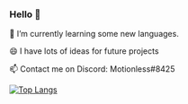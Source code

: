 ### Hello 👋
🌱 I’m currently learning some new languages.

😄 I have lots of ideas for future projects

📫 Contact me on Discord: Motionless#8425

[![Top Langs](https://github-readme-stats.vercel.app/api/top-langs/?username=MotionlessMatt&layout=compact)](https://github.com/anuraghazra/github-readme-stats)

<!--
**MotionlessMatt/MotionlessMatt** is a ✨ _special_ ✨ repository because its `README.md` (this file) appears on your GitHub profile.

Here are some ideas to get you started:

- 🔭 I’m currently working on ...
- 🌱 I’m currently learning ...
- 👯 I’m looking to collaborate on ...
- 🤔 I’m looking for help with ...
- 💬 Ask me about ...
- 📫 How to reach me: ...
- 😄 Pronouns: ...
- ⚡ Fun fact: ...
-->
